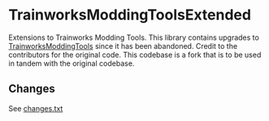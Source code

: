 # TrainworksModdingToolsExtended
Extensions to Trainworks Modding Tools. This library contains upgrades to [TrainworksModdingTools](https://github.com/KittenAqua/TrainworksModdingTools) since it has been abandoned. Credit to the contributors for the original code. This codebase is a fork that is to be used in tandem with the original codebase.

## Changes
See [changes.txt](https://github.com/brandonandzeus/TrainworksModdingToolsExtended/blob/main/TrainworksModdingToolsExtended/changes.txt)
